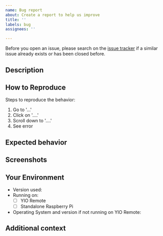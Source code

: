 ```yaml
---
name: Bug report
about: Create a report to help us improve
title: ''
labels: bug
assignees: ''

---
```


Before you open an issue, please search on the [issue tracker](../) if a similar issue already exists or has been closed before.

## Description
<!--- A clear and concise description of what the bug is. -->

## How to Reproduce
Steps to reproduce the behavior:
1. Go to '...'
2. Click on '....'
3. Scroll down to '....'
4. See error

## Expected behavior
<!--- A clear and concise description of what you expected to happen. -->

## Screenshots
<!--- If applicable, add screenshots to help explain your problem. Otherwise you can delete this section. -->

## Your Environment
<!--- Include as many relevant details about the environment you experienced the bug in -->
* Version used: 
* Running on:
  - [ ] YIO Remote
  - [ ] Standalone Raspberry Pi
* Operating System and version if not running on YIO Remote: 

## Additional context
<!--- Add any other context about the problem here. Otherwise you can delete this section. -->
<!--- How has this issue affected you? What are you trying to accomplish? -->
<!--- Providing context helps us come up with a solution that is most useful in the real world -->
